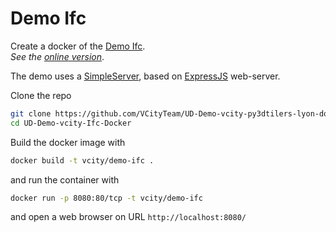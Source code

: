 # Demo Ifc

Create a docker of the [Demo Ifc](https://github.com/VCityTeam/UD-Demo-Vcity-Ifc).  
_See the [online version](https://chaufferie_doua.vcityliris.data.alpha.grandlyon.com/)_.

The demo uses a [SimpleServer](https://github.com/VCityTeam/UD-SimpleServer), based on [ExpressJS](https://en.wikipedia.org/wiki/Express.js) web-server.

Clone the repo

```bash
git clone https://github.com/VCityTeam/UD-Demo-vcity-py3dtilers-lyon-docker.git
cd UD-Demo-vcity-Ifc-Docker
```

Build the docker image with

```bash
docker build -t vcity/demo-ifc .
```

and run the container with

```bash
docker run -p 8080:80/tcp -t vcity/demo-ifc
```

and open a web browser on URL `http://localhost:8080/`
